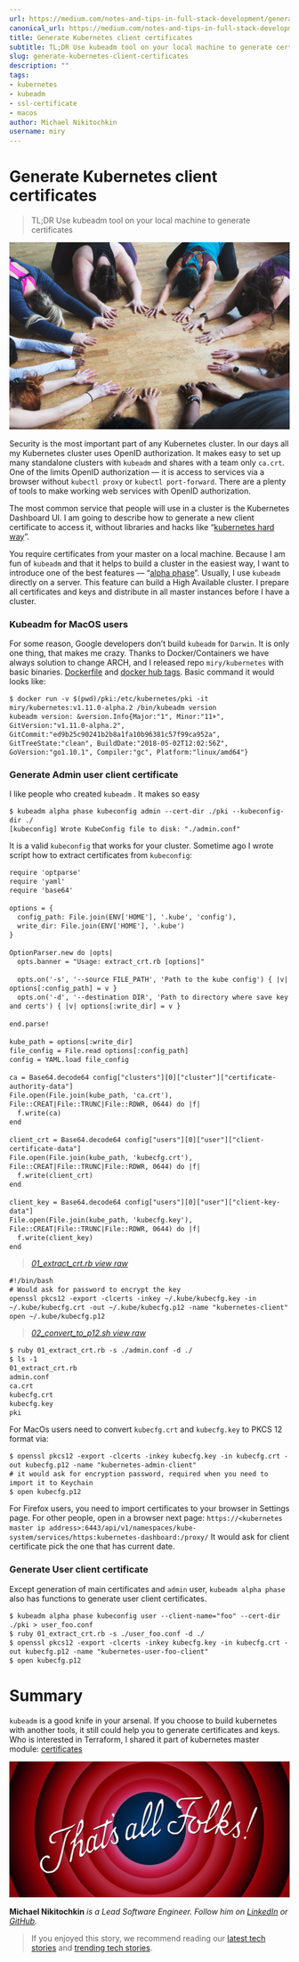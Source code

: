 ```yaml
---
url: https://medium.com/notes-and-tips-in-full-stack-development/generate-kubernetes-client-certificates-64782f7a58d5
canonical_url: https://medium.com/notes-and-tips-in-full-stack-development/generate-kubernetes-client-certificates-64782f7a58d5
title: Generate Kubernetes client certificates
subtitle: TL;DR Use kubeadm tool on your local machine to generate certificates
slug: generate-kubernetes-client-certificates
description: ""
tags:
- kubernetes
- kubeadm
- ssl-certificate
- macos
author: Michael Nikitochkin
username: miry
---
```


# Generate Kubernetes client certificates

> TL;DR Use kubeadm tool on your local machine to generate certificates

![Ladies Stretch Circle. Photo by: Sarah Pflug](/assets/2018-06-08-generate-kubernetes-client-certificates-1_yBh37WtfHS_xdNNZyQKvbg.jpeg)

Security is the most important part of any Kubernetes cluster. In our days all my Kubernetes cluster uses OpenID authorization. It makes easy to set up many standalone clusters with `kubeadm` and shares with a team only `ca.crt`. One of the limits OpenID authorization — it is access to services via a browser without `kubectl proxy` or `kubectl port-forward`. There are a plenty of tools to make working web services with OpenID authorization.

The most common service that people will use in a cluster is the Kubernetes Dashboard UI. I am going to describe how to generate a new client certificate to access it, without libraries and hacks like “[kubernetes hard way](https://github.com/kelseyhightower/kubernetes-the-hard-way/blob/master/docs/04-certificate-authority.md#the-kubelet-client-certificates)”.

You require certificates from your master on a local machine. Because I am fun of `kubeadm` and that it helps to build a cluster in the easiest way, I want to introduce one of the best features — “[alpha phase](https://kubernetes.io/docs/reference/setup-tools/kubeadm/kubeadm-alpha/)”. Usually, I use `kubeadm` directly on a server. This feature can build a High Available cluster. I prepare all certificates and keys and distribute in all master instances before I have a cluster.

### Kubeadm for MacOS users

For some reason, Google developers don’t build `kubeadm` for `Darwin`. It is only one thing, that makes me crazy. Thanks to Docker/Containers we have always solution to change ARCH, and I released repo `miry/kubernetes` with basic binaries. [Dockerfile](https://github.com/jetthoughts/docker-images/tree/master/kubernetes) and [docker hub tags](https://hub.docker.com/r/miry/kubernetes/tags/). Basic command it would looks like:

```
$ docker run -v $(pwd)/pki:/etc/kubernetes/pki -it miry/kubernetes:v1.11.0-alpha.2 /bin/kubeadm version
kubeadm version: &version.Info{Major:"1", Minor:"11+", GitVersion:"v1.11.0-alpha.2", GitCommit:"ed9b25c90241b2b8a1fa10b96381c57f99ca952a", GitTreeState:"clean", BuildDate:"2018-05-02T12:02:56Z", GoVersion:"go1.10.1", Compiler:"gc", Platform:"linux/amd64"}
```

### Generate Admin user client certificate

I like people who created `kubeadm` . It makes so easy

```
$ kubeadm alpha phase kubeconfig admin --cert-dir ./pki --kubeconfig-dir ./
[kubeconfig] Wrote KubeConfig file to disk: "./admin.conf"
```

It is a valid `kubeconfig` that works for your cluster. Sometime ago I wrote script how to extract certificates from `kubeconfig`:

```
require 'optparse'
require 'yaml'
require 'base64'

options = {
  config_path: File.join(ENV['HOME'], '.kube', 'config'),
  write_dir: File.join(ENV['HOME'], '.kube')
}

OptionParser.new do |opts|
  opts.banner = "Usage: extract_crt.rb [options]"

  opts.on('-s', '--source FILE_PATH', 'Path to the kube config') { |v| options[:config_path] = v }
  opts.on('-d', '--destination DIR', 'Path to directory where save key and certs') { |v| options[:write_dir] = v }

end.parse!

kube_path = options[:write_dir]
file_config = File.read options[:config_path]
config = YAML.load file_config

ca = Base64.decode64 config["clusters"][0]["cluster"]["certificate-authority-data"]
File.open(File.join(kube_path, 'ca.crt'), File::CREAT|File::TRUNC|File::RDWR, 0644) do |f|
  f.write(ca)
end

client_crt = Base64.decode64 config["users"][0]["user"]["client-certificate-data"]
File.open(File.join(kube_path, 'kubecfg.crt'), File::CREAT|File::TRUNC|File::RDWR, 0644) do |f|
  f.write(client_crt)
end

client_key = Base64.decode64 config["users"][0]["user"]["client-key-data"]
File.open(File.join(kube_path, 'kubecfg.key'), File::CREAT|File::TRUNC|File::RDWR, 0644) do |f|
  f.write(client_key)
end

```
> *[01_extract_crt.rb view raw](https://gist.githubusercontent.com/miry/9fbb8947510294c25285bda2a6e11900/raw/c4fef7a1bedf55ec4a088c8a6d42fc8ab6013b80/01_extract_crt.rb)*

```
#!/bin/bash
# Would ask for password to encrypt the key
openssl pkcs12 -export -clcerts -inkey ~/.kube/kubecfg.key -in ~/.kube/kubecfg.crt -out ~/.kube/kubecfg.p12 -name "kubernetes-client"
open ~/.kube/kubecfg.p12
```
> *[02_convert_to_p12.sh view raw](https://gist.githubusercontent.com/miry/9fbb8947510294c25285bda2a6e11900/raw/81b387a2d8ebab275f20fc492ddf462d0a30bd64/02_convert_to_p12.sh)*

```
$ ruby 01_extract_crt.rb -s ./admin.conf -d ./
$ ls -1
01_extract_crt.rb
admin.conf
ca.crt
kubecfg.crt
kubecfg.key
pki
```

For MacOs users need to convert `kubecfg.crt` and `kubecfg.key` to PKCS 12 format via:

```
$ openssl pkcs12 -export -clcerts -inkey kubecfg.key -in kubecfg.crt -out kubecfg.p12 -name "kubernetes-admin-client"
# it would ask for encryption password, required when you need to import it to Keychain
$ open kubecfg.p12
```

For Firefox users, you need to import certificates to your browser in Settings page. For other people, open in a browser next page: `https://<kubernetes master ip address>:6443/api/v1/namespaces/kube-system/services/https:kubernetes-dashboard:/proxy/` It would ask for client certificate pick the one that has current date.

### Generate User client certificate

Except generation of main certificates and `admin` user, `kubeadm alpha phase` also has functions to generate user client certificates.

```
$ kubeadm alpha phase kubeconfig user --client-name="foo" --cert-dir ./pki > user_foo.conf
$ ruby 01_extract_crt.rb -s ./user_foo.conf -d ./
$ openssl pkcs12 -export -clcerts -inkey kubecfg.key -in kubecfg.crt -out kubecfg.p12 -name "kubernetes-user-foo-client"
$ open kubecfg.p12
```

# Summary

`kubeadm` is a good knife in your arsenal. If you choose to build kubernetes with another tools, it still could help you to generate certificates and keys. Who is interested in Terraform, I shared it part of kubernetes master module: [certificates](https://github.com/jetthoughts/infrastructure/tree/master/modules/k8s_master/certificates)

![](/assets/2018-06-08-generate-kubernetes-client-certificates-1_191jZ4P6L-uGpX-7Fs1zGg.png)

**Michael Nikitochkin** *is a Lead Software Engineer. Follow him on [LinkedIn](https://www.linkedin.com/in/michaelnikitochkin/) or [GitHub](https://github.com/miry).*

> If you enjoyed this story, we recommend reading our [latest tech stories](https://jtway.co/latest) and [trending tech stories](https://jtway.co/trending).


